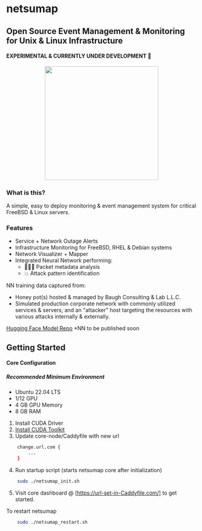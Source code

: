 # netsumap

## Open Source Event Management & Monitoring for Unix & Linux Infrastructure
#### EXPERIMENTAL & CURRENTLY UNDER DEVELOPMENT 🔬 
<p align="center">
  <img width="300" height="300" src="https://github.com/BCL-FOSS/net-con.ai/blob/experimental/netsumapicon.png?raw=true">
</p>

### What is this?
A simple, easy to deploy monitoring & event management system for critical FreeBSD & Linux servers.

### Features
- Service + Network Outage Alerts
- Infrastructure Monitoring for FreeBSD, RHEL & Debian systems
- Network Visualizer + Mapper
- Integrated Neural Network performing:
    + 👨🏽‍💻 Packet metadata analysis 
    + 💥 Attack pattern identification 

NN training data captured from: 
- Honey pot(s) hosted & managed by Baugh Consulting & Lab L.L.C.
- Simulated production corporate network with commonly utilized services & servers, and an "attacker" host targeting the resources with various attacks internally & externally.

[Hugging Face Model Repo](https://huggingface.co/bclai) *NN to be published soon

## Getting Started
#### Core Configuration

##### Recommended Minimum Environment
- Ubuntu 22.04 LTS
- 1/12 GPU 
- 4 GB GPU Memory 
- 8 GB RAM

1. Install CUDA Driver
2. [Install CUDA Toolkit](https://developer.nvidia.com/cuda-downloads?target_os=Linux&target_arch=x86_64&Distribution=Ubuntu&target_version=22.04&target_type=runfile_local)
3. Update core-node/Caddyfile with new url
```bash
    change.url.com {
        ...
    }
```
4. Run startup script (starts netsumap core after initialization)
```bash
    sudo ./netsumap_init.sh
```
5. Visit core dashboard @ [https://url-set-in-Caddyfile.com/] to get started.

To restart netsumap 
```bash
    sudo ./netsumap_restart.sh
```










